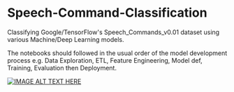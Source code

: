 # Speech-Command-Classification
Classifying Google/TensorFlow's Speech_Commands_v0.01 dataset using various Machine/Deep Learning models.

The notebooks should followed in the usual order of the model development process e.g. Data Exploration, ETL, Feature Engineering, Model def, Training, Evaluation then Deployment.

[![IMAGE ALT TEXT HERE](https://img.youtube.com/vi/ccfbzrxU8zA/0.jpg)](https://www.youtube.com/embed/ccfbzrxU8zA)


